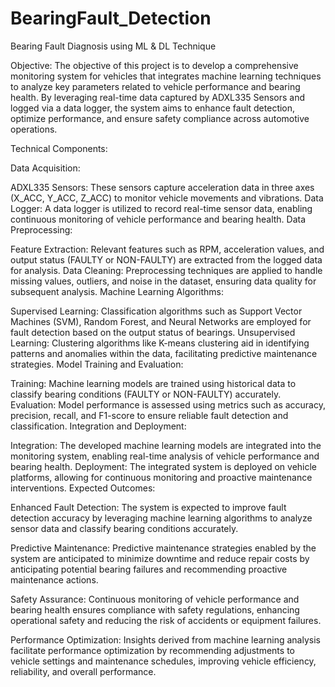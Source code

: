 # BearingFault_Detection
Bearing Fault Diagnosis using ML &amp; DL Technique

Objective:
The objective of this project is to develop a comprehensive monitoring system for vehicles that integrates machine learning techniques to analyze key parameters related to vehicle performance and bearing health. By leveraging real-time data captured by ADXL335 Sensors and logged via a data logger, the system aims to enhance fault detection, optimize performance, and ensure safety compliance across automotive operations.

Technical Components:

Data Acquisition:

ADXL335 Sensors: These sensors capture acceleration data in three axes (X_ACC, Y_ACC, Z_ACC) to monitor vehicle movements and vibrations.
Data Logger: A data logger is utilized to record real-time sensor data, enabling continuous monitoring of vehicle performance and bearing health.
Data Preprocessing:

Feature Extraction: Relevant features such as RPM, acceleration values, and output status (FAULTY or NON-FAULTY) are extracted from the logged data for analysis.
Data Cleaning: Preprocessing techniques are applied to handle missing values, outliers, and noise in the dataset, ensuring data quality for subsequent analysis.
Machine Learning Algorithms:

Supervised Learning: Classification algorithms such as Support Vector Machines (SVM), Random Forest, and Neural Networks are employed for fault detection based on the output status of bearings.
Unsupervised Learning: Clustering algorithms like K-means clustering aid in identifying patterns and anomalies within the data, facilitating predictive maintenance strategies.
Model Training and Evaluation:

Training: Machine learning models are trained using historical data to classify bearing conditions (FAULTY or NON-FAULTY) accurately.
Evaluation: Model performance is assessed using metrics such as accuracy, precision, recall, and F1-score to ensure reliable fault detection and classification.
Integration and Deployment:

Integration: The developed machine learning models are integrated into the monitoring system, enabling real-time analysis of vehicle performance and bearing health.
Deployment: The integrated system is deployed on vehicle platforms, allowing for continuous monitoring and proactive maintenance interventions.
Expected Outcomes:

Enhanced Fault Detection: The system is expected to improve fault detection accuracy by leveraging machine learning algorithms to analyze sensor data and classify bearing conditions accurately.

Predictive Maintenance: Predictive maintenance strategies enabled by the system are anticipated to minimize downtime and reduce repair costs by anticipating potential bearing failures and recommending proactive maintenance actions.

Safety Assurance: Continuous monitoring of vehicle performance and bearing health ensures compliance with safety regulations, enhancing operational safety and reducing the risk of accidents or equipment failures.

Performance Optimization: Insights derived from machine learning analysis facilitate performance optimization by recommending adjustments to vehicle settings and maintenance schedules, improving vehicle efficiency, reliability, and overall performance.
